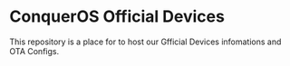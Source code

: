 # ConquerOS Official Devices

  This repository is a place for to host our Gfficial Devices infomations and OTA Configs.